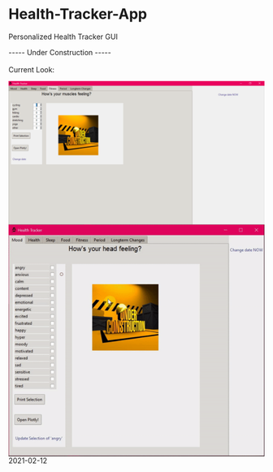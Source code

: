 # Health-Tracker-App
Personalized Health Tracker GUI

----- Under Construction -----<br><br>
Current Look:<br>
<!---![Screenshot](media/images/readme.png)--->
<img align="right" alt="GUI Screenshot" title="Screenshot Feb 3rd 2021" src="media/images/readme.png">
<br>
<img align="right" alt="GUI Screenshot" title="Screenshot Feb 12th 2021" src="media/images/README.gif">
<br>
<br>
<br>
2021-02-12
